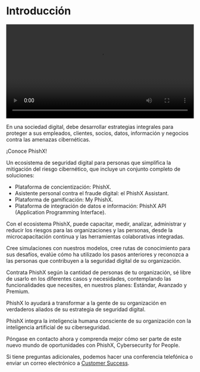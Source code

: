 # Introducción

<video id="video" controls controlsList="nodownload" preload="auto" width="100%" crossorigin="anonymous">
  <source id="video_source" src="https://cdn.phishx.io/videos/PhishX-Cybersecurity_for_People-1080p-es.mp4" type="video/mp4">
  <track label="Español" kind="subtitles" type="text/vtt" srclang="es" src="https://cdn.phishx.io/videos/PhishX-Cybersecurity_for_People-es.vtt" default>
  <track label="Português" kind="subtitles" type="text/vtt" srclang="pt" src="https://cdn.phishx.io/videos/PhishX-Cybersecurity_for_People-pt.vtt">
  <track label="English" kind="subtitles" type="text/vtt" srclang="en" src="https://cdn.phishx.io/videos/PhishX-Cybersecurity_for_People-en.vtt">
</video>

En una sociedad digital, debe desarrollar estrategias integrales para proteger a sus empleados, clientes, socios, datos, información y negocios contra las amenazas cibernéticas.

¡Conoce PhishX!

Un ecosistema de seguridad digital para personas que simplifica la mitigación del riesgo cibernético, que incluye un conjunto completo de soluciones:

- Plataforma de concientización: PhishX.
- Asistente personal contra el fraude digital: el PhishX Assistant.
- Plataforma de gamificación: My PhishX.
- Plataforma de integración de datos e información: PhishX API (Application Programming Interface).

Con el ecosistema PhishX, puede capacitar, medir, analizar, administrar y reducir los riesgos para las organizaciones y las personas, desde la microcapacitación continua y las herramientas colaborativas integradas.

Cree simulaciones con nuestros modelos, cree rutas de conocimiento para sus desafíos, evalúe cómo ha utilizado los pasos anteriores y reconozca a las personas que contribuyen a la seguridad digital de su organización.

Contrata PhishX según la cantidad de personas de tu organización, sé libre de usarlo en los diferentes casos y necesidades, contemplando las funcionalidades que necesites, en nuestros planes: Estándar, Avanzado y Premium.

PhishX lo ayudará a transformar a la gente de su organización en verdaderos aliados de su estrategia de seguridad digital.

PhishX integra la inteligencia humana consciente de su organización con la inteligencia artificial de su ciberseguridad.

Póngase en contacto ahora y comprenda mejor cómo ser parte de este nuevo mundo de oportunidades con PhishX, Cybersecurity for People.

Si tiene preguntas adicionales, podemos hacer una conferencia telefónica o enviar un correo electrónico a [Customer Success](mailto:cs@phishx.io).
